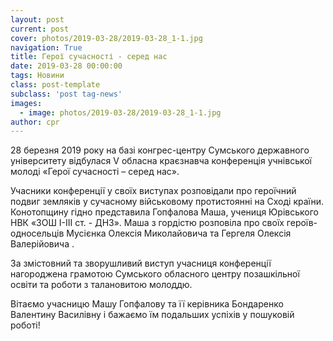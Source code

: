 ```yaml
---
layout: post
current: post
cover: photos/2019-03-28/2019-03-28_1-1.jpg
navigation: True
title: Герої сучасності - серед нас
date: 2019-03-28 00:00:00
tags: Новини
class: post-template
subclass: 'post tag-news'
images:
  - image: photos/2019-03-28/2019-03-28_1-1.jpg
author: cpr
---
```


28 березня 2019 року на базі конгрес-центру Сумського державного університету відбулася V обласна краєзнавча конференція учнівської молоді «Герої сучасності – серед нас».

Учасники конференції у своїх виступах розповідали про героїчний подвиг земляків у сучасному військовому протистоянні на Сході країни.
Конотопщину гідно представила Гопфалова Маша, учениця Юрівського НВК «ЗОШ І-ІІІ ст. - ДНЗ». Маша з гордістю розповіла про своїх героїв-односельців Мусієнка Олексія Миколайовича та Гергеля Олексія Валерійовича .

За змістовний та зворушливий виступ учасниця конференції нагороджена грамотою Сумського обласного центру позашкільної освіти та роботи з талановитою молоддю.

Вітаємо учасницю Машу Гопфалову та її керівника Бондаренко Валентину Василівну і бажаємо їм подальших успіхів у пошуковій роботі!
